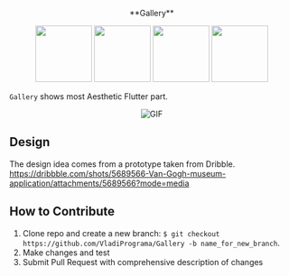 <p align= "center" > **Gallery** </p>
<p align="center">
<img width="100" src="https://img.shields.io/badge/plastic-legal-success">
<img width="100" src="https://img.shields.io/github/downloads/VladiPrograma/Gallery/total?color=Success">
 <img width="100" src="https://img.shields.io/github/repo-size/VladiPrograma/Gallery"> 
 <img width="100" src="https://img.shields.io/github/followers/VladiPrograma">
</p>


`Gallery` shows most Aesthetic Flutter part.

<p align="center"><img align="center" alt="GIF" src="https://cdn.dribbble.com/users/1744610/screenshots/5689566/attachments/1228979/___1_00000.png"/></p>

**Design**
---
The design idea comes from a prototype taken from Dribble. 
https://dribbble.com/shots/5689566-Van-Gogh-museum-application/attachments/5689566?mode=media

**How to Contribute**
---

1. Clone repo and create a new branch: `$ git checkout https://github.com/VladiPrograma/Gallery -b name_for_new_branch`.
2. Make changes and test
3. Submit Pull Request with comprehensive description of changes

